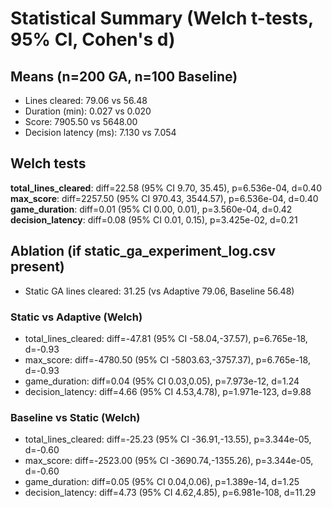 # Statistical Summary (Welch t-tests, 95% CI, Cohen's d)

## Means (n=200 GA, n=100 Baseline)
- Lines cleared: 79.06 vs 56.48
- Duration (min): 0.027 vs 0.020
- Score: 7905.50 vs 5648.00
- Decision latency (ms): 7.130 vs 7.054

## Welch tests
**total_lines_cleared**: diff=22.58 (95% CI 9.70, 35.45), p=6.536e-04, d=0.40
**max_score**: diff=2257.50 (95% CI 970.43, 3544.57), p=6.536e-04, d=0.40
**game_duration**: diff=0.01 (95% CI 0.00, 0.01), p=3.560e-04, d=0.42
**decision_latency**: diff=0.08 (95% CI 0.01, 0.15), p=3.425e-02, d=0.21

## Ablation (if static_ga_experiment_log.csv present)
- Static GA lines cleared: 31.25 (vs Adaptive 79.06, Baseline 56.48)
### Static vs Adaptive (Welch)
* total_lines_cleared: diff=-47.81 (95% CI -58.04,-37.57), p=6.765e-18, d=-0.93
* max_score: diff=-4780.50 (95% CI -5803.63,-3757.37), p=6.765e-18, d=-0.93
* game_duration: diff=0.04 (95% CI 0.03,0.05), p=7.973e-12, d=1.24
* decision_latency: diff=4.66 (95% CI 4.53,4.78), p=1.971e-123, d=9.88
### Baseline vs Static (Welch)
* total_lines_cleared: diff=-25.23 (95% CI -36.91,-13.55), p=3.344e-05, d=-0.60
* max_score: diff=-2523.00 (95% CI -3690.74,-1355.26), p=3.344e-05, d=-0.60
* game_duration: diff=0.05 (95% CI 0.04,0.06), p=1.389e-14, d=1.25
* decision_latency: diff=4.73 (95% CI 4.62,4.85), p=6.981e-108, d=11.29